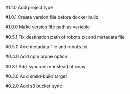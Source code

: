 #1.1.0
Add project type

#1.0.1
Create version file before docker build

#1.0.0
Make version file path as variable

#0.5.1
Fix destination path of robots.txt and metadata file

#0.5.0
Add metadata file and robots.txt

#0.4.0
Add npm prune option

#0.3.1
Add syncronize instead of copy

#0.3.0
Add smild-build target

#0.2.0
Add s3 bucket sync